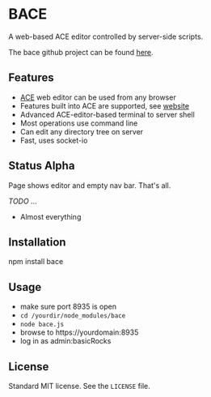 # BACE

A web-based ACE editor controlled by server-side scripts.

The bace github project can be found [here](https://github.com/mark-hahn/bace/).


## Features

- [ACE](http://ajaxorg.github.io/ace) web editor can be used from any browser
- Features built into ACE are supported, see [website](http://ajaxorg.github.io/ace/#nav=about)
- Advanced ACE-editor-based terminal to server shell
- Most operations use command line
- Can edit any directory tree on server
- Fast, uses socket-io


## Status Alpha

Page shows editor and empty nav bar.  That's all.

*TODO* ...

- Almost everything


## Installation

npm install bace

## Usage

- make sure port 8935 is open
- `cd /yourdir/node_modules/bace`
- `node bace.js`
- browse to https://yourdomain:8935
- log in as admin:basicRocks

## License

Standard MIT license.  See the `LICENSE` file.
